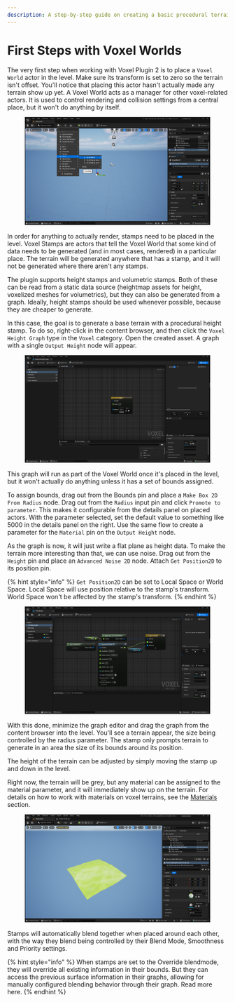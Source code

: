 ```yaml
---
description: A step-by-step guide on creating a basic procedural terrain from scratch.
---
```


# First Steps with Voxel Worlds

The very first step when working with Voxel Plugin 2 is to place a `Voxel World` actor in the level. Make sure its transform is set to zero so the terrain isn't offset. You'll notice that placing this actor hasn't actually made any terrain show up yet. A Voxel World acts as a manager for other voxel-related actors. It is used to control rendering and collision settings from a central place, but it won't do anything by itself.

<figure><img src="../../.gitbook/assets/image (216).png" alt=""><figcaption></figcaption></figure>

In order for anything to actually render, stamps need to be placed in the level. Voxel Stamps are actors that tell the Voxel World that some kind of data needs to be generated (and in most cases, rendered) in a particular place. The terrain will be generated anywhere that has a stamp, and it will not be generated where there aren't any stamps.

The plugin supports height stamps and volumetric stamps. Both of these can be read from a static data source (heightmap assets for height, voxelized meshes for volumetrics), but they can also be generated from a graph. Ideally, height stamps should be used whenever possible, because they are cheaper to generate.

In this case, the goal is to generate a base terrain with a procedural height stamp. To do so, right-click in the content browser, and then click the `Voxel Height Graph` type in the `Voxel` category. Open the created asset. A graph with a single `Output Height` node will appear.

<figure><img src="../../.gitbook/assets/image (199).png" alt=""><figcaption></figcaption></figure>

This graph will run as part of the Voxel World once it's placed in the level, but it won't actually do anything unless it has a set of bounds assigned.&#x20;

To assign bounds, drag out from the Bounds pin and place a `Make Box 2D From Radius` node. Drag out from the `Radius` input pin and click `Promote to parameter`. This makes it configurable from the details panel on placed actors. With the parameter selected, set the default value to something like 5000 in the details panel on the right. Use the same flow to create a parameter for the `Material` pin on the `Output Height` node.

As the graph is now, it will just write a flat plane as height data. To make the terrain more interesting than that, we can use noise. Drag out from the `Height` pin and place an `Advanced Noise 2D` node. Attach `Get Position2D` to its position pin.

{% hint style="info" %}
`Get Position2D` can be set to Local Space or World Space. Local Space will use position relative to the stamp's transform. World Space won't be affected by the stamp's transform.
{% endhint %}

<figure><img src="../../.gitbook/assets/image (217).png" alt=""><figcaption></figcaption></figure>

With this done, minimize the graph editor and drag the graph from the content browser into the level. You'll see a terrain appear, the size being controlled by the radius parameter. The stamp only prompts terrain to generate in an area the size of its bounds around its position.

The height of the terrain can  be adjusted by simply moving the stamp up and down in the level.&#x20;

Right now, the terrain will be grey, but any material can be assigned to the material parameter, and it will immediately show up on the terrain. For details on how to work with materials on voxel terrains, see the [Materials](../../knowledgebase/materials/) section.

<figure><img src="../../.gitbook/assets/image (212).png" alt=""><figcaption></figcaption></figure>

Stamps will automatically blend together when placed around each other, with the way they blend being controlled by their Blend Mode, Smoothness and Priority settings.&#x20;

{% hint style="info" %}
When stamps are set to the Override blendmode, they will override all existing information in their bounds. But they can access the previous surface information in their graphs, allowing for manually configured blending behavior through their graph. Read more here.
{% endhint %}

